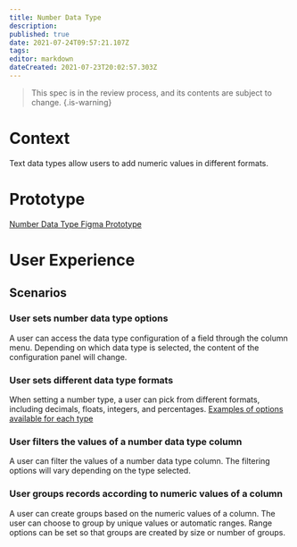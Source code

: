 ```yaml
---
title: Number Data Type
description: 
published: true
date: 2021-07-24T09:57:21.107Z
tags: 
editor: markdown
dateCreated: 2021-07-23T20:02:57.303Z
---
```


> This spec is in the review process, and its contents are subject to change. 
{.is-warning}

# Context
Text data types allow users to add numeric values in different formats. 

# Prototype
[Number Data Type Figma Prototype](https://www.figma.com/proto/Uaf1ntcldzK2U41Jhw6vS2/Mathesar-MVP?page-id=3043%3A25937&node-id=3118%3A23009&viewport=-201%2C-496%2C0.35054445266723633&scaling=contain&starting-point-node-id=3118%3A23009)

# User Experience

## Scenarios
### User sets number data type options
A user can access the data type configuration of a field through the column menu. Depending on which data type is selected, the content of the configuration panel will change.

### User sets different data type formats
When setting a number type, a user can pick from different formats, including decimals, floats, integers, and percentages.
[Examples of options available for each type](https://www.figma.com/proto/Uaf1ntcldzK2U41Jhw6vS2/Mathesar-MVP?page-id=3172%3A22488&node-id=3172%3A22489&viewport=682%2C424%2C0.9095099568367004&scaling=min-zoom)

### User filters the values of a number data type column
A user can filter the values of a number data type column. The filtering options will vary depending on the type selected. 

### User groups records according to numeric values of a column
A user can create groups based on the numeric values of a column. The user can choose to group by unique values or automatic ranges. Range options can be set so that groups are created by size or number of groups.

